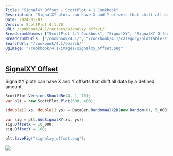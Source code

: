 ```yaml
---
Title: "SignalXY Offset - ScottPlot 4.1 Cookbook"
Description: "SignalXY plots can have X and Y offsets that shift all data by a defined amount."
Date: 2024-01-07
Version: ScottPlot 4.1.70
URL: /cookbook/4.1/recipes/signalxy_offset/
BreadcrumbNames: ["ScottPlot 4.1 Cookbook", "SignalXY", "SignalXY Offset"]
BreadcrumbUrls: ["/cookbook/4.1/", "/cookbook/4.1/category/plottable-signalxy", "/cookbook/4.1/recipes/signalxy_offset/"]
SearchUrl: "/cookbook/4.1/search/"
OgImage: "/cookbook/4.1/images/signalxy_offset.png"
---
```


<h2><a id='signalxy-offset' href='/cookbook/4.1/recipes/signalxy_offset/'>SignalXY Offset</a></h2>

SignalXY plots can have X and Y offsets that shift all data by a defined amount.

```cs
ScottPlot.Version.ShouldBe(4, 1, 70);
var plt = new ScottPlot.Plot(600, 400);

(double[] xs, double[] ys) = DataGen.RandomWalk2D(new Random(0), 5_000);

var sig = plt.AddSignalXY(xs, ys);
sig.OffsetX = 10_000;
sig.OffsetY = 100;

plt.SaveFig("signalxy_offset.png");
```

<img src='../../images/signalxy_offset.png' class='d-block mx-auto my-5' />


